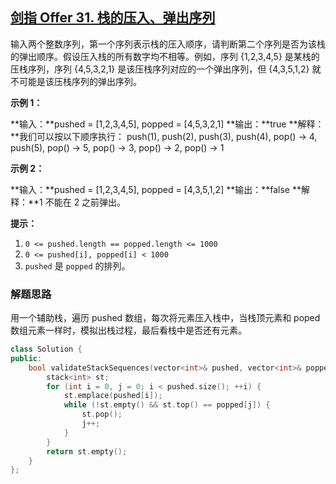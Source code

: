 ## [剑指 Offer 31. 栈的压入、弹出序列](https://leetcode.cn/problems/zhan-de-ya-ru-dan-chu-xu-lie-lcof/)

输入两个整数序列，第一个序列表示栈的压入顺序，请判断第二个序列是否为该栈的弹出顺序。假设压入栈的所有数字均不相等。例如，序列 {1,2,3,4,5} 是某栈的压栈序列，序列 {4,5,3,2,1} 是该压栈序列对应的一个弹出序列，但 {4,3,5,1,2} 就不可能是该压栈序列的弹出序列。

**示例 1：**

**输入：**pushed = [1,2,3,4,5], popped = [4,5,3,2,1]
**输出：**true
**解释：**我们可以按以下顺序执行：
push(1), push(2), push(3), push(4), pop() -> 4,
push(5), pop() -> 5, pop() -> 3, pop() -> 2, pop() -> 1

**示例 2：**

**输入：**pushed = [1,2,3,4,5], popped = [4,3,5,1,2]
**输出：**false
**解释：**1 不能在 2 之前弹出。

**提示：**

1. `0 <= pushed.length == popped.length <= 1000`
2. `0 <= pushed[i], popped[i] < 1000`
3. `pushed` 是 `popped` 的排列。

### 解题思路

用一个辅助栈，遍历 pushed 数组，每次将元素压入栈中，当栈顶元素和 poped 数组元素一样时，模拟出栈过程，最后看栈中是否还有元素。

```cpp
class Solution {
public:
    bool validateStackSequences(vector<int>& pushed, vector<int>& popped) {
        stack<int> st;
        for (int i = 0, j = 0; i < pushed.size(); ++i) {
            st.emplace(pushed[i]);
            while (!st.empty() && st.top() == popped[j]) {
                st.pop();
                j++;
            }
        }
        return st.empty();
    }
};
```